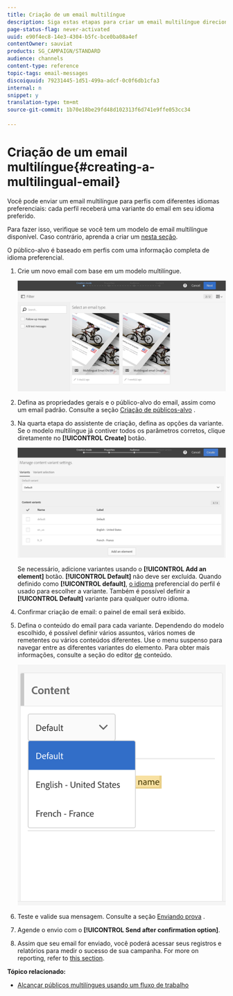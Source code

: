 ```yaml
---
title: Criação de um email multilíngue
description: Siga estas etapas para criar um email multilíngue direcionando destinatários com diferentes idiomas preferenciais.
page-status-flag: never-activated
uuid: e90f4ec8-14e3-4304-b5fc-bce0ba08a4ef
contentOwner: sauviat
products: SG_CAMPAIGN/STANDARD
audience: channels
content-type: reference
topic-tags: email-messages
discoiquuid: 79231445-1d51-499a-adcf-0c0f6db1cfa3
internal: n
snippet: y
translation-type: tm+mt
source-git-commit: 1b70e18be29fd48d102313f6d741e9ffe053cc34

---
```



# Criação de um email multilíngue{#creating-a-multilingual-email}

Você pode enviar um email multilíngue para perfis com diferentes idiomas preferenciais: cada perfil receberá uma variante do email em seu idioma preferido.

Para fazer isso, verifique se você tem um modelo de email multilíngue disponível. Caso contrário, aprenda a criar um [nesta seção](../../start/using/creating-a-multilingual-template.md).

O público-alvo é baseado em perfis com uma informação completa de idioma preferencial.

1. Crie um novo email com base em um modelo [](../../start/using/creating-a-multilingual-template.md)multilíngue.

   ![](assets/multi_create1.png)

1. Defina as propriedades gerais e o público-alvo do email, assim como um email padrão. Consulte a seção [Criação de públicos-alvo](../../audiences/using/creating-audiences.md) .
1. Na quarta etapa do assistente de criação, defina as opções da variante. Se o modelo [](../../start/using/creating-a-multilingual-template.md) multilíngue já contiver todos os parâmetros corretos, clique diretamente no **[!UICONTROL Create]** botão.

   ![](assets/multi_create4.png)

   Se necessário, adicione variantes usando o **[!UICONTROL Add an element]** botão. **[!UICONTROL Default]** não deve ser excluída. Quando definido como **[!UICONTROL default]**, [o idioma](../../audiences/using/creating-profiles.md) preferencial do perfil é usado para escolher a variante. Também é possível definir a **[!UICONTROL Default]** variante para qualquer outro idioma.

1. Confirmar criação de email: o painel de email será exibido.
1. Defina o conteúdo do email para cada variante. Dependendo do modelo escolhido, é possível definir vários assuntos, vários nomes de remetentes ou vários conteúdos diferentes. Use o menu suspenso para navegar entre as diferentes variantes do elemento. Para obter mais informações, consulte a seção do editor [de](../../designing/using/designing-content-in-adobe-campaign.md) conteúdo.

   ![](assets/multi_selectcontent.png)

1. Teste e valide sua mensagem. Consulte a seção [Enviando prova](../../sending/using/managing-test-profiles-and-sending-proofs.md#sending-proofs) .
1. Agende o envio com o **[!UICONTROL Send after confirmation option]**.
1. Assim que seu email for enviado, você poderá acessar seus registros e relatórios para medir o sucesso de sua campanha. For more on reporting, refer to [this section](../../reporting/using/about-dynamic-reports.md).

**Tópico relacionado:**

* [Alcançar públicos multilíngues usando um fluxo de trabalho](https://helpx.adobe.com/campaign/kb/simplify-campaign-management.html#Engageyourcustomersateverystep)
